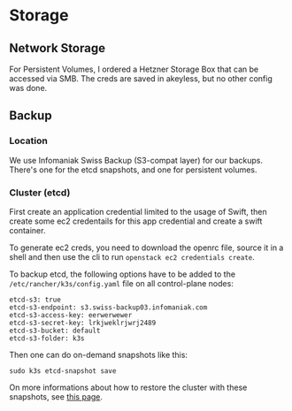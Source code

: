 # Storage

## Network Storage

For Persistent Volumes, I ordered a Hetzner Storage Box that can be accessed via SMB. The creds are saved in akeyless, but no other config was done.

## Backup

### Location

We use Infomaniak Swiss Backup (S3-compat layer) for our backups. There's one for the etcd snapshots, and one for persistent volumes.

### Cluster (etcd)

First create an application credential limited to the usage of Swift, then create some ec2 credentails for this app credential and create a swift container.

To generate ec2 creds, you need to download the openrc file, source it in a shell and then use the cli to run `openstack ec2 credentials create`.

To backup etcd, the following options have to be added to the `/etc/rancher/k3s/config.yaml` file on all control-plane nodes:

```
etcd-s3: true
etcd-s3-endpoint: s3.swiss-backup03.infomaniak.com
etcd-s3-access-key: eerwerwewer
etcd-s3-secret-key: lrkjweklrjwrj2489
etcd-s3-bucket: default
etcd-s3-folder: k3s
```

Then one can do on-demand snapshots like this:

```
sudo k3s etcd-snapshot save
```

On more informations about how to restore the cluster with these snapshots, see [this page](https://docs.k3s.io/cli/etcd-snapshot#options).
